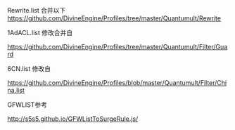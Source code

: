 Rewrite.list 合并以下
https://github.com/DivineEngine/Profiles/tree/master/Quantumult/Rewrite

1AdACL.list
修改合并自

https://github.com/DivineEngine/Profiles/tree/master/Quantumult/Filter/Guard

6CN.list 
修改自

https://github.com/DivineEngine/Profiles/blob/master/Quantumult/Filter/China.list


GFWLIST参考

http://s5s5.github.io/GFWListToSurgeRule.js/
